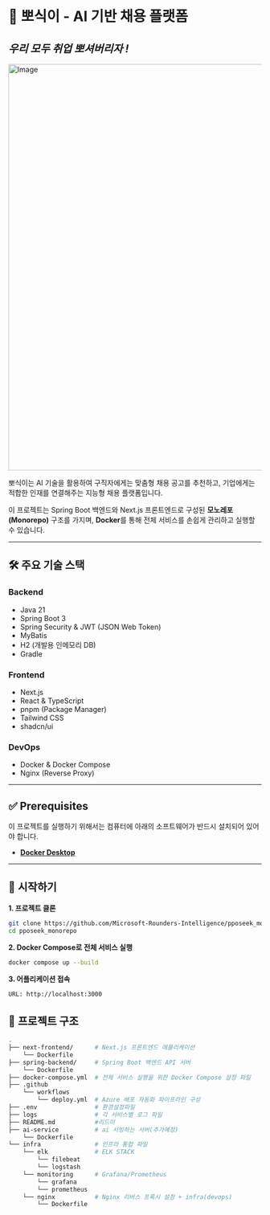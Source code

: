 # 🤖 뽀식이 - AI 기반 채용 플랫폼

## *우리 모두 취업 뽀셔버리자 !*
<img width="1435" height="809" alt="Image" src="https://github.com/user-attachments/assets/c18f78c6-be77-499e-89ef-259fad7b4da3" />

뽀식이는 AI 기술을 활용하여 구직자에게는 맞춤형 채용 공고를 추천하고, 기업에게는 적합한 인재를 연결해주는 지능형 채용 플랫폼입니다.

이 프로젝트는 Spring Boot 백엔드와 Next.js 프론트엔드로 구성된 **모노레포(Monorepo)** 구조를 가지며, **Docker**를 통해 전체 서비스를 손쉽게 관리하고 실행할 수 있습니다.

---

## 🛠️ 주요 기술 스택

### **Backend**
* Java 21
* Spring Boot 3
* Spring Security & JWT (JSON Web Token)
* MyBatis
* H2 (개발용 인메모리 DB)
* Gradle

### **Frontend**
* Next.js
* React & TypeScript
* pnpm (Package Manager)
* Tailwind CSS
* shadcn/ui

### **DevOps**
* Docker & Docker Compose
* Nginx (Reverse Proxy)

---

## ✅ Prerequisites

이 프로젝트를 실행하기 위해서는 컴퓨터에 아래의 소프트웨어가 반드시 설치되어 있어야 합니다.

* [**Docker Desktop**](https://www.docker.com/products/docker-desktop/)

---

## 🚀 시작하기

**1. 프로젝트 클론**
```bash
git clone https://github.com/Microsoft-Rounders-Intelligence/pposeek_monorepo.git
cd pposeek_monorepo
```
**2. Docker Compose로 전체 서비스 실행**
```bash
docker compose up --build
```

**3. 어플리케이션 접속** 
```bash
URL: http://localhost:3000
```

## 📂 프로젝트 구조
```bash
.
├── next-frontend/      # Next.js 프론트엔드 애플리케이션
    └── Dockerfile
├── spring-backend/     # Spring Boot 백엔드 API 서버
    └── Dockerfile
├── docker-compose.yml  # 전체 서비스 실행을 위한 Docker Compose 설정 파일
├── .github
    └── workflows
        └── deploy.yml  # Azure 배포 자동화 파이프라인 구성 
├── .env                # 환경설정파일 
├── logs                # 각 서비스별 로그 파일
├── README.md           #리드미 
├── ai-service          # ai 서빙하는 서버(추가예정)
    └── Dockerfile
└── infra               # 인프라 통합 파일
    └── elk             # ELK STACK 
        └── filebeat 
        └── logstash 
    └── monitoring      # Grafana/Prometheus
        └── grafana
        └── prometheus
    └── nginx           # Nginx 리버스 프록시 설정 + infra(devops)
        └── Dockerfile 


```